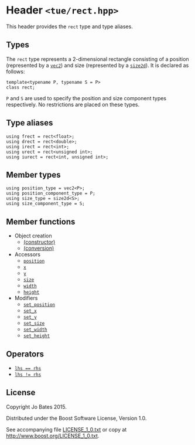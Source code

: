 Header `<tue/rect.hpp>`
=======================
This header provides the `rect` type and type aliases.

Types
-----
The `rect` type represents a 2-dimensional rectangle consisting of a position
(represented by a [`vec2`](vec.md)) and size (represented by a
[`size2d`](size2d.md)). It is declared as follows:

    template<typename P, typename S = P>
    class rect;

`P` and `S` are used to specify the position and size component types
respectively. No restrictions are placed on these types.

Type aliases
------------
    using frect = rect<float>;
    using drect = rect<double>;
    using irect = rect<int>;
    using urect = rect<unsigned int>;
    using iurect = rect<int, unsigned int>;

Member types
------------
    using position_type = vec2<P>;
    using position_component_type = P;
    using size_type = size2d<S>;
    using size_component_type = S;

Member functions
----------------
- Object creation
    - [(constructor)](../functions/rect/constructor.md)
    - [(conversion)](../functions/rect/conversion.md)
- Accessors
    - [`position`](../functions/rect/position.md)
    - [`x`](../functions/rect/x.md)
    - [`y`](../functions/rect/y.md)
	- [`size`](../functions/rect/size.md)
	- [`width`](../functions/rect/width.md)
	- [`height`](../functions/rect/height.md)
- Modifiers
    - [`set_position`](../functions/rect/set_position.md)
    - [`set_x`](../functions/rect/set_x.md)
    - [`set_y`](../functions/rect/set_y.md)
	- [`set_size`](../functions/rect/set_size.md)
	- [`set_width`](../functions/rect/set_width.md)
	- [`set_height`](../functions/rect/set_height.md)

Operators
---------
- [`lhs == rhs`](../operators/rect/equal_to.md)
- [`lhs != rhs`](../operators/rect/not_equal_to.md)

License
-------
Copyright Jo Bates 2015.

Distributed under the Boost Software License, Version 1.0.

See accompanying file [LICENSE_1_0.txt](../../LICENSE_1_0.txt) or copy at
http://www.boost.org/LICENSE_1_0.txt.
